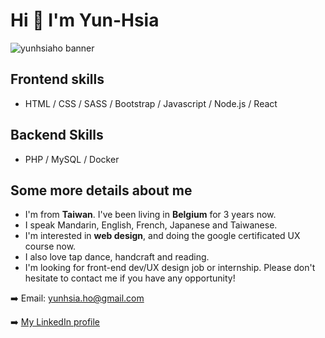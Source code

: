 # Hi  :wave: I'm Yun-Hsia  

<img src="yunhsiaho banner.png"
     alt="yunhsiaho banner" />

## Frontend skills

- HTML / CSS / SASS / Bootstrap / Javascript / Node.js / React

## Backend Skills

- PHP / MySQL / Docker

## Some more details about me

- I'm from **Taiwan**. I've been living in **Belgium** for 3 years now.
- I speak Mandarin, English, French, Japanese and Taiwanese.
- I'm interested in **web design**, and doing the google certificated UX course now.
- I also love tap dance, handcraft and reading.
- I'm looking for front-end dev/UX design job or internship. Please don't hesitate to contact me if you have any opportunity!

:arrow_right: Email: yunhsia.ho@gmail.com

:arrow_right: [My LinkedIn profile](<https://www.linkedin.com/in/yun-hsia-ho/>)
